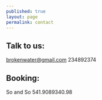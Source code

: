 ```yaml
---
published: true
layout: page
permalink: contact
---
```


## Talk to us:
brokenwater@gmail.com
234892374



## Booking:
So and So
541.9089340.98